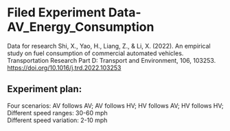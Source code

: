 # Filed Experiment Data-AV_Energy_Consumption 
Data for research Shi, X., Yao, H., Liang, Z., & Li, X. (2022). An empirical study on fuel consumption of commercial automated vehicles. Transportation Research Part D: Transport and Environment, 106, 103253. https://doi.org/10.1016/j.trd.2022.103253

## Experiment plan:
Four scenarios: AV follows AV; AV follows HV; HV follows AV; HV follows HV; <br>
Different speed ranges: 30-60 mph <br>
Different speed variation: 2-10 mph <br>
